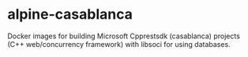 # alpine-casablanca
Docker images for building Microsoft Cpprestsdk (casablanca) projects (C++ web/concurrency framework) with libsoci for using databases.



